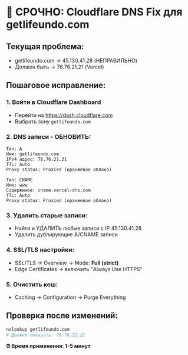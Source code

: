 # 🚨 СРОЧНО: Cloudflare DNS Fix для getlifeundo.com

## Текущая проблема:
- getlifeundo.com → 45.130.41.28 (НЕПРАВИЛЬНО)
- Должен быть → 76.76.21.21 (Vercel)

## Пошаговое исправление:

### 1. Войти в Cloudflare Dashboard
- Перейти на https://dash.cloudflare.com
- Выбрать зону `getlifeundo.com`

### 2. DNS записи - ОБНОВИТЬ:
```
Тип: A
Имя: getlifeundo.com
IPv4 адрес: 76.76.21.21
TTL: Auto
Proxy status: Proxied (оранжевое облако)

Тип: CNAME  
Имя: www
Содержимое: cname.vercel-dns.com
TTL: Auto
Proxy status: Proxied (оранжевое облако)
```

### 3. Удалить старые записи:
- Найти и УДАЛИТЬ любые записи с IP 45.130.41.28
- Удалить дублирующие A/CNAME записи

### 4. SSL/TLS настройки:
- SSL/TLS → Overview → Mode: **Full (strict)**
- Edge Certificates → включить "Always Use HTTPS"

### 5. Очистить кеш:
- Caching → Configuration → Purge Everything

## Проверка после изменений:
```bash
nslookup getlifeundo.com
# Должно показать: 76.76.21.21
```

**⏰ Время применения: 1-5 минут**


